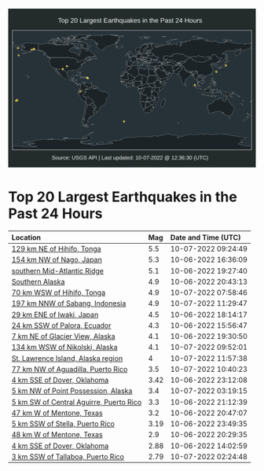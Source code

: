 ![Map](./map.png)

# Top 20 Largest Earthquakes in the Past 24 Hours

| Location | Mag | Date and Time (UTC) |
|:---|:---|:---|
| [129 km NE of Hihifo, Tonga](https://earthquake.usgs.gov/earthquakes/eventpage/us6000irs7) | 5.5 | 10-07-2022 09:24:49 |
| [154 km NW of Nago, Japan](https://earthquake.usgs.gov/earthquakes/eventpage/us6000irks) | 5.3 | 10-06-2022 16:36:09 |
| [southern Mid-Atlantic Ridge](https://earthquake.usgs.gov/earthquakes/eventpage/us6000irm5) | 5.1 | 10-06-2022 19:27:40 |
| [Southern Alaska](https://earthquake.usgs.gov/earthquakes/eventpage/ak022ctr3qn3) | 4.9 | 10-06-2022 20:43:13 |
| [70 km WSW of Hihifo, Tonga](https://earthquake.usgs.gov/earthquakes/eventpage/us6000irru) | 4.9 | 10-07-2022 07:58:46 |
| [197 km NNW of Sabang, Indonesia](https://earthquake.usgs.gov/earthquakes/eventpage/us6000irsu) | 4.9 | 10-07-2022 11:29:47 |
| [29 km ENE of Iwaki, Japan](https://earthquake.usgs.gov/earthquakes/eventpage/us6000irlq) | 4.5 | 10-06-2022 18:14:17 |
| [24 km SSW of Palora, Ecuador](https://earthquake.usgs.gov/earthquakes/eventpage/us6000irkf) | 4.3 | 10-06-2022 15:56:47 |
| [7 km NE of Glacier View, Alaska](https://earthquake.usgs.gov/earthquakes/eventpage/ak022ctqflju) | 4.1 | 10-06-2022 19:30:50 |
| [134 km WSW of Nikolski, Alaska](https://earthquake.usgs.gov/earthquakes/eventpage/us6000irse) | 4.1 | 10-07-2022 09:52:01 |
| [St. Lawrence Island, Alaska region](https://earthquake.usgs.gov/earthquakes/eventpage/us6000irsy) | 4 | 10-07-2022 11:57:38 |
| [77 km NW of Aguadilla, Puerto Rico](https://earthquake.usgs.gov/earthquakes/eventpage/pr2022280000) | 3.5 | 10-07-2022 10:40:23 |
| [4 km SSE of Dover, Oklahoma](https://earthquake.usgs.gov/earthquakes/eventpage/ok2022tpru) | 3.42 | 10-06-2022 23:12:08 |
| [5 km NW of Point Possession, Alaska](https://earthquake.usgs.gov/earthquakes/eventpage/ak022cv4dku6) | 3.4 | 10-07-2022 03:19:15 |
| [5 km SW of Central Aguirre, Puerto Rico](https://earthquake.usgs.gov/earthquakes/eventpage/pr71375278) | 3.3 | 10-06-2022 21:12:39 |
| [47 km W of Mentone, Texas](https://earthquake.usgs.gov/earthquakes/eventpage/tx2022tpmz) | 3.2 | 10-06-2022 20:47:07 |
| [5 km SSW of Stella, Puerto Rico](https://earthquake.usgs.gov/earthquakes/eventpage/pr71375298) | 3.19 | 10-06-2022 23:49:35 |
| [48 km W of Mentone, Texas](https://earthquake.usgs.gov/earthquakes/eventpage/tx2022tpmk) | 2.9 | 10-06-2022 20:29:35 |
| [4 km SSE of Dover, Oklahoma](https://earthquake.usgs.gov/earthquakes/eventpage/ok2022tozr) | 2.88 | 10-06-2022 14:02:59 |
| [3 km SSW of Tallaboa, Puerto Rico](https://earthquake.usgs.gov/earthquakes/eventpage/pr71375323) | 2.79 | 10-07-2022 02:24:48 |
